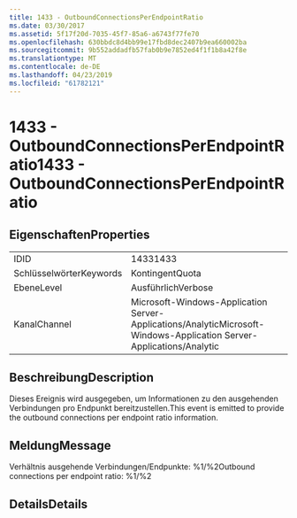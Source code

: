 ```yaml
---
title: 1433 - OutboundConnectionsPerEndpointRatio
ms.date: 03/30/2017
ms.assetid: 5f17f20d-7035-45f7-85a6-a6743f77fe70
ms.openlocfilehash: 630bbdc8d4bb99e17fbd8dec2407b9ea660002ba
ms.sourcegitcommit: 9b552addadfb57fab0b9e7852ed4f1f1b8a42f8e
ms.translationtype: MT
ms.contentlocale: de-DE
ms.lasthandoff: 04/23/2019
ms.locfileid: "61782121"
---
```

# <a name="1433---outboundconnectionsperendpointratio"></a><span data-ttu-id="e073a-102">1433 - OutboundConnectionsPerEndpointRatio</span><span class="sxs-lookup"><span data-stu-id="e073a-102">1433 - OutboundConnectionsPerEndpointRatio</span></span>
## <a name="properties"></a><span data-ttu-id="e073a-103">Eigenschaften</span><span class="sxs-lookup"><span data-stu-id="e073a-103">Properties</span></span>  
  
|||  
|-|-|  
|<span data-ttu-id="e073a-104">ID</span><span class="sxs-lookup"><span data-stu-id="e073a-104">ID</span></span>|<span data-ttu-id="e073a-105">1433</span><span class="sxs-lookup"><span data-stu-id="e073a-105">1433</span></span>|  
|<span data-ttu-id="e073a-106">Schlüsselwörter</span><span class="sxs-lookup"><span data-stu-id="e073a-106">Keywords</span></span>|<span data-ttu-id="e073a-107">Kontingent</span><span class="sxs-lookup"><span data-stu-id="e073a-107">Quota</span></span>|  
|<span data-ttu-id="e073a-108">Ebene</span><span class="sxs-lookup"><span data-stu-id="e073a-108">Level</span></span>|<span data-ttu-id="e073a-109">Ausführlich</span><span class="sxs-lookup"><span data-stu-id="e073a-109">Verbose</span></span>|  
|<span data-ttu-id="e073a-110">Kanal</span><span class="sxs-lookup"><span data-stu-id="e073a-110">Channel</span></span>|<span data-ttu-id="e073a-111">Microsoft-Windows-Application Server-Applications/Analytic</span><span class="sxs-lookup"><span data-stu-id="e073a-111">Microsoft-Windows-Application Server-Applications/Analytic</span></span>|  
  
## <a name="description"></a><span data-ttu-id="e073a-112">Beschreibung</span><span class="sxs-lookup"><span data-stu-id="e073a-112">Description</span></span>  
 <span data-ttu-id="e073a-113">Dieses Ereignis wird ausgegeben, um Informationen zu den ausgehenden Verbindungen pro Endpunkt bereitzustellen.</span><span class="sxs-lookup"><span data-stu-id="e073a-113">This event is emitted to provide the outbound connections per endpoint ratio information.</span></span>  
  
## <a name="message"></a><span data-ttu-id="e073a-114">Meldung</span><span class="sxs-lookup"><span data-stu-id="e073a-114">Message</span></span>  
 <span data-ttu-id="e073a-115">Verhältnis ausgehende Verbindungen/Endpunkte: %1/%2</span><span class="sxs-lookup"><span data-stu-id="e073a-115">Outbound connections per endpoint ratio: %1/%2</span></span>  
  
## <a name="details"></a><span data-ttu-id="e073a-116">Details</span><span class="sxs-lookup"><span data-stu-id="e073a-116">Details</span></span>
